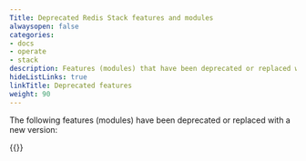 ```yaml
---
Title: Deprecated Redis Stack features and modules
alwaysopen: false
categories:
- docs
- operate
- stack
description: Features (modules) that have been deprecated or replaced with a new version.
hideListLinks: true
linkTitle: Deprecated features
weight: 90
---
```


The following features (modules) have been deprecated or replaced with a new version:

{{<table-children columnNames="Feature,Description" columnSources="LinkTitle,Description" enableLinks="LinkTitle">}}
